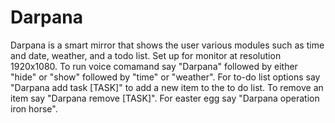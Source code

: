 # Darpana 
Darpana is a smart mirror that shows the user various modules such as time and date, weather, and a todo list. Set up for monitor at resolution 1920x1080. To run voice comamand say "Darpana" followed by either "hide" or "show" followed by "time" or "weather". For to-do list options say "Darpana add task [TASK]" to add a new item to the to do list. To remove an item say "Darpana remove [TASK]". For easter egg say "Darpana operation iron horse".
